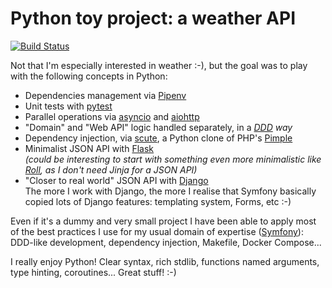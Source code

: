 # Python toy project: a weather API

[![Build Status](https://travis-ci.org/DrBenton/python-toy-project.svg?branch=master)](https://travis-ci.org/DrBenton/python-toy-project)

Not that I'm especially interested in weather :-), but the goal was to play with the following concepts in Python:
 * Dependencies management via [Pipenv](https://docs.pipenv.org/)
 * Unit tests with [pytest](https://docs.pytest.org/en/latest/)
 * Parallel operations via [asyncio](https://docs.python.org/3/library/asyncio.html) and [aiohttp](http://aiohttp.readthedocs.io/en/stable/index.html)
 * "Domain" and "Web API" logic handled separately, in a _[DDD](https://en.wikipedia.org/wiki/Domain-driven_design) way_
 * Dependency injection, via [scute](https://github.com/DrBenton/scute), a Python clone of PHP's [Pimple](https://pimple.symfony.com/)
 * Minimalist JSON API with [Flask](http://flask.pocoo.org/)  
   _(could be interesting to start with something even more minimalistic like [Roll](http://roll.readthedocs.io/en/latest/), as I don't need Jinja for a JSON API)_
 * "Closer to real world" JSON API with [Django](https://docs.djangoproject.com)  
   The more I work with Django, the more I realise that Symfony basically copied lots of Django features: templating system, Forms, etc :-)

Even if it's a dummy and very small project I have been able to apply most of the best practices I use for my usual domain of expertise ([Symfony](http://symfony.com/what-is-symfony)): DDD-like development, dependency injection, Makefile, Docker Compose...

I really enjoy Python! Clear syntax, rich stdlib, functions named arguments, type hinting, coroutines... Great stuff! :-)

